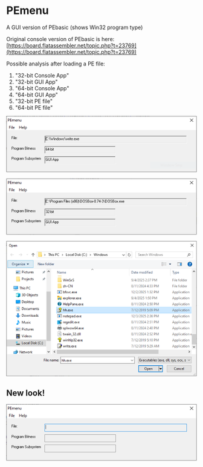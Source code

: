 # PEmenu
A GUI version of PEbasic (shows Win32 program type)

Original console version of PEbasic is here:
[https://board.flatassembler.net/topic.php?t=23769](https://board.flatassembler.net/topic.php?t=23769)

Possible analysis after loading a PE file:

1. "32-bit Console App"
2. "32-bit GUI App"
3. "64-bit Console App"
4. "64-bit GUI App"
5. "32-bit PE file"
6. "64-bit PE file"

![pemenu1](pemenu1.PNG)

![dosbox](dosbox.PNG)

![pemenu2](pemenu2.PNG)

## New look!

![peguiwinxp](peguiwinxp.PNG)
